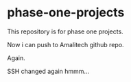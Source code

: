 # phase-one-projects
This repository is for phase one projects.

Now i can push to Amalitech github repo.

Again.

SSH changed again 
hmmm...